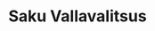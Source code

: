 ---
title: Saku Vallavalitsus
maintainer_name: Juhani Lipso
maintainer_email: juhani.lipso@sakuvald.ee
description: ''
---